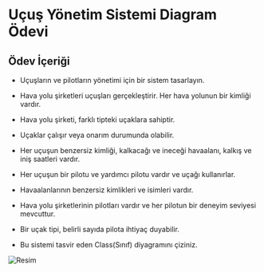 # Uçuş Yönetim Sistemi Diagram Ödevi



## Ödev İçeriği 


- Uçuşların ve pilotların yönetimi için bir sistem tasarlayın.



- Hava yolu şirketleri uçuşları gerçekleştirir. Her hava yolunun bir kimliği vardır.


- Hava yolu şirketi, farklı tipteki uçaklara sahiptir.


- Uçaklar çalışır veya onarım durumunda olabilir.


- Her uçuşun benzersiz kimliği, kalkacağı ve ineceği havaalanı, kalkış ve iniş saatleri vardır.


- Her uçuşun bir pilotu ve yardımcı pilotu vardır ve uçağı kullanırlar.


- Havaalanlarının benzersiz kimlikleri ve isimleri vardır.


- Hava yolu şirketlerinin pilotları vardır ve her pilotun bir deneyim seviyesi mevcuttur.


- Bir uçak tipi, belirli sayıda pilota ihtiyaç duyabilir.


- Bu sistemi tasvir eden Class(Sınıf) diyagramını çiziniz.


 ![Resim](https://www.hizliresim.com/ihs9ndb)

 